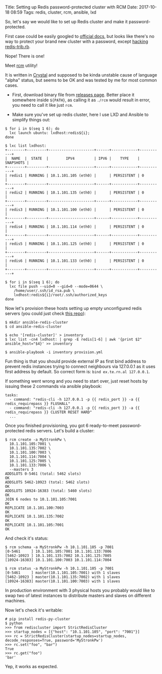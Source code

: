 Title: Setting up Redis password-protected cluster with RCM
Date: 2017-10-18 08:59
Tags: redis, cluster, rcm, ansible, lxd

So, let's say we would like to set up Redis cluster and make it password-protected.

First case could be easily googled to [official docs](https://redis.io/topics/cluster-tutorial), but looks like there's no way to protect your brand new cluster with a password, except [hacking redis-trib.rb](https://trodzen.wordpress.com/2017/02/09/redis-cluster-with-passwords/).

Nope! There is one!

Meet [rcm](https://github.com/maiha/rcm.cr) utility!

It is written in [Crystal](http://crystal-lang.org/) and supposed to be kinda unstable cause of language "alpha" status, but seems to be OK and was tested by me for most common cases.

- First, download binary file from [releases page](https://github.com/maiha/rcm.cr/releases). Better place it somewhere inside `${PATH}`, as calling it as `./rcm` would result in error, you need to call it like just `rcm`.

- Make sure you've set up redis cluster, here I use LXD and Ansible to simplify things out:

```
$ for i in $(seq 1 6); do
  lxc launch ubuntu: lxdhost:redis${i};
done

$ lxc list lxdhost:
+--------+---------+---------------------+------+------------+-----------+
|  NAME  |  STATE  |        IPV4         | IPV6 |    TYPE    | SNAPSHOTS |
+--------+---------+---------------------+------+------------+-----------+
| redis1 | RUNNING | 10.1.101.105 (eth0) |      | PERSISTENT | 0         |
+--------+---------+---------------------+------+------------+-----------+
| redis2 | RUNNING | 10.1.101.135 (eth0) |      | PERSISTENT | 0         |
+--------+---------+---------------------+------+------------+-----------+
| redis3 | RUNNING | 10.1.101.100 (eth0) |      | PERSISTENT | 0         |
+--------+---------+---------------------+------+------------+-----------+
| redis4 | RUNNING | 10.1.101.114 (eth0) |      | PERSISTENT | 0         |
+--------+---------+---------------------+------+------------+-----------+
| redis5 | RUNNING | 10.1.101.125 (eth0) |      | PERSISTENT | 0         |
+--------+---------+---------------------+------+------------+-----------+
| redis6 | RUNNING | 10.1.101.133 (eth0) |      | PERSISTENT | 0         |
+--------+---------+---------------------+------+------------+-----------+

$ for i in $(seq 1 6); do
  lxc file push --uid=0 --gid=0 --mode=0644 \
    /home/user/.ssh/id_rsa.pub \
    lxdhost:redis${i}/root/.ssh/authorized_keys
done
```

Now let's provision these hosts setting up empty unconfigured redis servers (you could just check [this repo](https://github.com/agrrh/ansible-redis-cluster)):

```
$ mkdir ansible-redis-cluster
$ cd ansible-redis-cluster

$ echo '[redis-cluster]' > inventory
$ lxc list -cn4 lxdhost: | grep -E redis[1-6] | awk '{print $2" ansible_host="$4}' >> inventory

$ ansible-playbook -i inventory provision.yml
```

Fun thing is that you should provide external IP as first bind address to prevent redis instances trying to connect neighbours via 127.0.0.1 as it uses first address by default. So correct form is: `bind ex.te.rn.al 127.0.0.1`.

If something went wrong and you need to start over, just reset hosts by issuing these 2 commands via ansible playbook:

```
tasks:
  - command: "redis-cli -h 127.0.0.1 -p {{ redis_port }} -a {{ redis_requirepass }} FLUSHALL"
  - command: "redis-cli -h 127.0.0.1 -p {{ redis_port }} -a {{ redis_requirepass }} CLUSTER RESET HARD"
  ...
```

Once you finished provisioning, you got 6 ready-to-meet password-protected redis servers. Let's build a cluster:

```
$ rcm create -a MyStronkPw \
  10.1.101.105:7001 \
  10.1.101.135:7002 \
  10.1.101.100:7003 \
  10.1.101.114:7004 \
  10.1.101.125:7005 \
  10.1.101.133:7006 \
  --masters 3
ADDSLOTS 0-5461 (total: 5462 slots)
OK
ADDSLOTS 5462-10923 (total: 5462 slots)
OK
ADDSLOTS 10924-16383 (total: 5460 slots)
OK
JOIN 6 nodes to 10.1.101.105:7001
OK
REPLICATE 10.1.101.100:7003
OK
REPLICATE 10.1.101.135:7002
OK
REPLICATE 10.1.101.105:7001
OK
```

And check it's status:

```
$ rcm schema -a MyStronkPw -h 10.1.101.105 -p 7001
[0-5461     ] 10.1.101.105:7001 10.1.101.133:7006
[5462-10923 ] 10.1.101.135:7002 10.1.101.125:7005
[10924-16383] 10.1.101.100:7003 10.1.101.114:7004

$ rcm status -a MyStronkPw -h 10.1.101.105 -p 7001
[0-5461     ] master(10.1.101.105:7001) with 1 slaves
[5462-10923 ] master(10.1.101.135:7002) with 1 slaves
[10924-16383] master(10.1.101.100:7003) with 1 slaves
```

In production environment with 3 physical hosts you probably would like to swap two of latest instances to distribute masters and slaves on different machines.

Now let's check it's writable:

```
# pip install redis-py-cluster
$ python
>>> from rediscluster import StrictRedisCluster
>>> startup_nodes = [{"host": "10.1.101.105", "port": "7001"}]
>>> rc = StrictRedisCluster(startup_nodes=startup_nodes, decode_responses=True, password='MyStronkPw')
>>> rc.set("foo", "bar")
True
>>> rc.get("foo")
'bar'
```

Yep, it works as expected.
